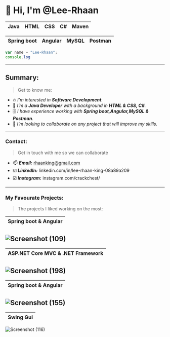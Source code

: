 # 👋 Hi, I'm @Lee-Rhaan
|Java|HTML|CSS|C#|Maven|
|---|---|---|---|---|

|Spring boot|Angular|MySQL|Postman|
|---|---|---|---|

```javascript
var name = "Lee-Rhaan";
console.log

```
---
## Summary:
>Get to know me:
- 🔥 _I’m interested in **Software Development**._
- 🌱 _I’m a **Java Developer** with a background in **HTML & CSS, C#**._
- 🗄 _I have experience working with **Spring boot,Angular,MySQL & Postman**._
- 💞️ _I’m looking to collaborate on any project that will improve my skills._
---
### Contact:
>Get in touch with me so we can collaborate
- 📫 _**Email:**_ rhaanking@gmail.com
- ☑️ _**LinkedIn:**_ linkedin.com/in/lee-rhaan-king-08a89a209
- ☑️ _**Instagram:**_ instagram.com/crackchest/
---
### My Favourate Projects:
>The projects I liked working on the most:

|Spring boot & Angular|
|---|

![Screenshot (109)](https://user-images.githubusercontent.com/81378094/118378001-fc8f3200-b5d0-11eb-9719-3816f2bc80a0.png)
---

|ASP.NET Core MVC & .NET Framework|
|---|

![Screenshot (198)](https://user-images.githubusercontent.com/81378094/127919308-a9de17c6-4cbf-4b96-b8d8-287fd66cb00b.png)
---

|Spring boot & Angular|
|---|

![Screenshot (155)](https://user-images.githubusercontent.com/81378094/123544672-a6c3b300-d754-11eb-83df-64af0e679a32.png)
---

|Swing Gui|
|---|

![Screenshot (116)](https://user-images.githubusercontent.com/81378094/118378010-0add4e00-b5d1-11eb-898d-9b1997ce792c.png)

<!---
Lee-Rhaan/Lee-Rhaan is a ✨ special ✨ repository because its `README.md` (this file) appears on your GitHub profile.
You can click the Preview link to take a look at your changes.
--->
